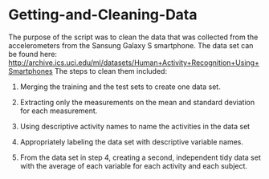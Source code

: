 # Getting-and-Cleaning-Data
The purpose of the script was to clean the data that was collected from the accelerometers from the Sansung Galaxy S smartphone. The data set can be found here: http://archive.ics.uci.edu/ml/datasets/Human+Activity+Recognition+Using+Smartphones The steps to clean them included:
   1. Merging the training and the test sets to create one data set.

   2. Extracting only the measurements on the mean and standard deviation for each measurement. 

   3. Using descriptive activity names to name the activities in the data set

   4. Appropriately labeling the data set with descriptive variable names. 

   5. From the data set in step 4, creating a second, independent tidy data set with the average of each variable for each activity and each subject.
